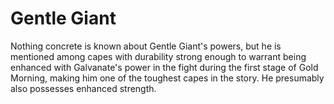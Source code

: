 # Gentle Giant
Nothing concrete is known about Gentle Giant's powers, but he is mentioned among capes with durability strong enough to warrant being enhanced with Galvanate's power in the fight during the first stage of Gold Morning, making him one of the toughest capes in the story. He presumably also possesses enhanced strength.
